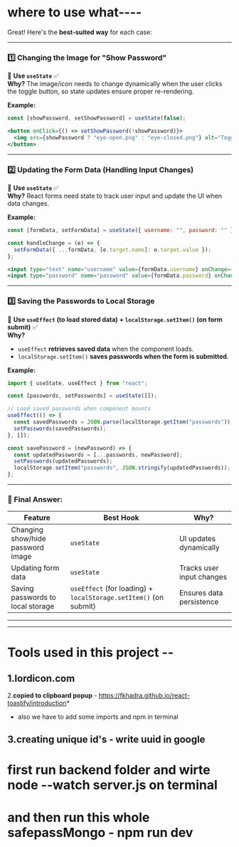 # where to use what----

Great! Here's the **best-suited way** for each case:  

---

### **1️⃣ Changing the Image for "Show Password"**  
🔹 **Use `useState`** ✅  
**Why?** The image/icon needs to change dynamically when the user clicks the toggle button, so state updates ensure proper re-rendering.  

**Example:**
```jsx
const [showPassword, setShowPassword] = useState(false);

<button onClick={() => setShowPassword(!showPassword)}>
  <img src={showPassword ? "eye-open.png" : "eye-closed.png"} alt="Toggle Password" />
</button>
```

---

### **2️⃣ Updating the Form Data (Handling Input Changes)**  
🔹 **Use `useState`** ✅  
**Why?** React forms need state to track user input and update the UI when data changes.  

**Example:**
```jsx
const [formData, setFormData] = useState({ username: "", password: "" });

const handleChange = (e) => {
  setFormData({ ...formData, [e.target.name]: e.target.value });
};

<input type="text" name="username" value={formData.username} onChange={handleChange} />
<input type="password" name="password" value={formData.password} onChange={handleChange} />
```

---

### **3️⃣ Saving the Passwords to Local Storage**  
🔹 **Use `useEffect` (to load stored data) + `localStorage.setItem()` (on form submit)** ✅  
**Why?**  
- `useEffect` **retrieves saved data** when the component loads.  
- `localStorage.setItem()` **saves passwords when the form is submitted**.  

**Example:**
```jsx
import { useState, useEffect } from "react";

const [passwords, setPasswords] = useState([]);

// Load saved passwords when component mounts
useEffect(() => {
  const savedPasswords = JSON.parse(localStorage.getItem("passwords")) || [];
  setPasswords(savedPasswords);
}, []);

const savePassword = (newPassword) => {
  const updatedPasswords = [...passwords, newPassword];
  setPasswords(updatedPasswords);
  localStorage.setItem("passwords", JSON.stringify(updatedPasswords));
};
```

---

### **🚀 Final Answer:**
| **Feature** | **Best Hook** | **Why?** |
|------------|-------------|--------|
| Changing show/hide password image | `useState` | UI updates dynamically |
| Updating form data | `useState` | Tracks user input changes |
| Saving passwords to local storage | `useEffect` (for loading) + `localStorage.setItem()` (on submit) | Ensures data persistence |



---
---


# Tools used in this project --
1.**lordicon.com**
-
2.**copied to clipboard popup** - https://fkhadra.github.io/react-toastify/introduction* 
- also we have to add some imports and npm in terminal


3.**creating unique id's** - write uuid in google 
-






# first run backend folder and wirte node --watch server.js on terminal
# and then run this whole safepassMongo - npm run dev